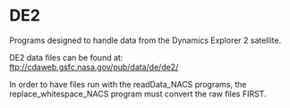 # DE2
Programs designed to handle data from the Dynamics Explorer 2 satellite.

DE2 data files can be found at:
ftp://cdaweb.gsfc.nasa.gov/pub/data/de/de2/

In order to have files run with the readData_NACS programs, the replace_whitespace_NACS program must convert the raw files FIRST.
